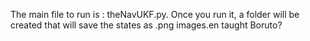 The main file to run is : theNavUKF.py. Once you run it, a folder will be created that will save the states as .png images.en taught Boruto?